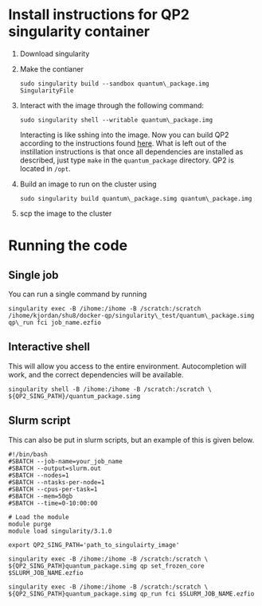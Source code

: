 # Install instructions for QP2 singularity container
1. Download singularity
2. Make the contianer

    `sudo singularity build --sandbox quantum\_package.img  SingularityFile`
3. Interact with the image through the following command:

    `sudo singularity shell --writable quantum\_package.img`

     Interacting is like sshing into the image. Now you can build QP2 according to the instructions found [here](https://quantum-package.readthedocs.io/en/master/intro/install.html). What is left out of the instillation instructions is that once all dependencies are installed as described, just type `make` in the `quantum_package` directory. QP2 is located in `/opt`.


5. Build an image to run on the cluster using

   `sudo singularity build quantum\_package.simg quantum\_package.img`
6. scp the image to the cluster


# Running the code
## Single job
You can run a single command by running

 `singularity exec -B /ihome:/ihome -B /scratch:/scratch /ihome/kjordan/shu8/docker-qp/singularity\_test/quantum\_package.simg qp\_run fci job_name.ezfio`

## Interactive shell
This will allow you access to the entire environment. Autocompletion will work, and the correct dependencies will be available.

`singularity shell -B /ihome:/ihome -B /scratch:/scratch \
    ${QP2_SING_PATH}/quantum_package.simg`

 ## Slurm script
 This can also be put in slurm scripts, but an example of this is given below.
```
#!/bin/bash
#SBATCH --job-name=your_job_name
#SBATCH --output=slurm.out
#SBATCH --nodes=1
#SBATCH --ntasks-per-node=1
#SBATCH --cpus-per-task=1
#SBATCH --mem=50gb
#SBATCH --time=0-10:00:00

# Load the module
module purge
module load singularity/3.1.0

export QP2_SING_PATH='path_to_singulairty_image'

singularity exec -B /ihome:/ihome -B /scratch:/scratch \
${QP2_SING_PATH}quantum_package.simg qp set_frozen_core $SLURM_JOB_NAME.ezfio

singularity exec -B /ihome:/ihome -B /scratch:/scratch \
${QP2_SING_PATH}quantum_package.simg qp_run fci $SLURM_JOB_NAME.ezfio
```
